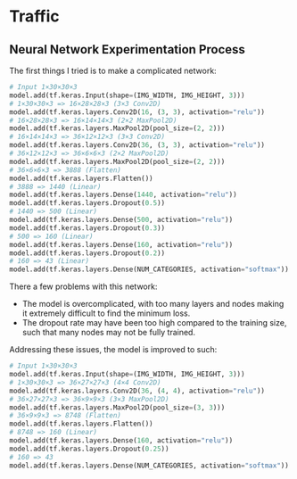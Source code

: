 # Traffic

## Neural Network Experimentation Process

The first things I tried is to make a complicated network:

```py
# Input 1×30×30×3
model.add(tf.keras.Input(shape=(IMG_WIDTH, IMG_HEIGHT, 3)))
# 1×30×30×3 => 16×28×28×3 (3×3 Conv2D)
model.add(tf.keras.layers.Conv2D(16, (3, 3), activation="relu"))
# 16×28×28×3 => 16×14×14×3 (2×2 MaxPool2D)
model.add(tf.keras.layers.MaxPool2D(pool_size=(2, 2)))
# 16×14×14×3 => 36×12×12×3 (3×3 Conv2D)
model.add(tf.keras.layers.Conv2D(36, (3, 3), activation="relu"))
# 36×12×12×3 => 36×6×6×3 (2×2 MaxPool2D)
model.add(tf.keras.layers.MaxPool2D(pool_size=(2, 2)))
# 36×6×6×3 => 3888 (Flatten)
model.add(tf.keras.layers.Flatten())
# 3888 => 1440 (Linear)
model.add(tf.keras.layers.Dense(1440, activation="relu"))
model.add(tf.keras.layers.Dropout(0.5))
# 1440 => 500 (Linear)
model.add(tf.keras.layers.Dense(500, activation="relu"))
model.add(tf.keras.layers.Dropout(0.3))
# 500 => 160 (Linear)
model.add(tf.keras.layers.Dense(160, activation="relu"))
model.add(tf.keras.layers.Dropout(0.2))
# 160 => 43 (Linear)
model.add(tf.keras.layers.Dense(NUM_CATEGORIES, activation="softmax"))
```

There a few problems with this network:

* The model is overcomplicated, with too many layers and nodes making it extremely difficult to find the minimum loss.
* The dropout rate may have been too high compared to the training size, such that many nodes may not be fully trained.

Addressing these issues, the model is improved to such:

```py
# Input 1×30×30×3
model.add(tf.keras.Input(shape=(IMG_WIDTH, IMG_HEIGHT, 3)))
# 1×30×30×3 => 36×27×27×3 (4×4 Conv2D)
model.add(tf.keras.layers.Conv2D(36, (4, 4), activation="relu"))
# 36×27×27×3 => 36×9×9×3 (3×3 MaxPool2D)
model.add(tf.keras.layers.MaxPool2D(pool_size=(3, 3)))
# 36×9×9×3 => 8748 (Flatten)
model.add(tf.keras.layers.Flatten())
# 8748 => 160 (Linear)
model.add(tf.keras.layers.Dense(160, activation="relu"))
model.add(tf.keras.layers.Dropout(0.25))
# 160 => 43
model.add(tf.keras.layers.Dense(NUM_CATEGORIES, activation="softmax"))
```
